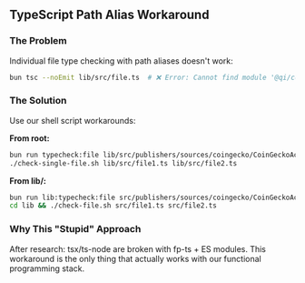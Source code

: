 ## TypeScript Path Alias Workaround

### The Problem
Individual file type checking with path aliases doesn't work:
```bash
bun tsc --noEmit lib/src/file.ts  # ❌ Error: Cannot find module '@qi/core/base'
```

### The Solution
Use our shell script workarounds:

**From root:**
```bash
bun run typecheck:file lib/src/publishers/sources/coingecko/CoinGeckoActor.ts
./check-single-file.sh lib/src/file1.ts lib/src/file2.ts
```

**From lib/:**
```bash
bun run lib:typecheck:file src/publishers/sources/coingecko/CoinGeckoActor.ts  
cd lib && ./check-file.sh src/file1.ts src/file2.ts
```

### Why This "Stupid" Approach
After research: tsx/ts-node are broken with fp-ts + ES modules. This workaround is the only thing that actually works with our functional programming stack.